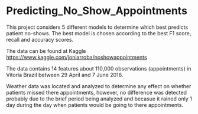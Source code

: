 # Predicting_No_Show_Appointments

This project considers 5 different models to determine which best predicts patient no-shows. The best model is chosen according to the best F1 score, recall and accuracy scores.

The data can be found at Kaggle https://www.kaggle.com/joniarroba/noshowappointments

The data contains 14 features about 110,000 observations (appointments) in Vitoria Brazil between 29 April and 7 June 2016. 

Weather data was located and analyzed to determine any effect on whether patients missed there appointments, however, no difference was detected probably due to the brief period being analyzed and becasue it rained only 1 day during the day when patients would be going to there appointments. 
